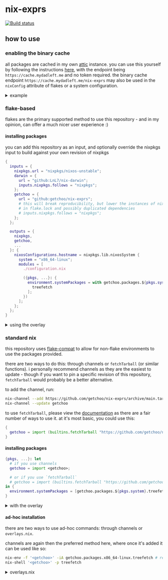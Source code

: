 # nix-exprs

[![Build status](https://img.shields.io/github/actions/workflow/status/getchoo/nix-exprs/ci.yaml?style=flat-square&logo=github&label=Build%20status&color=5277c3)](https://github.com/getchoo/nix-exprs/actions/workflows/ci.yaml)

## how to use

### enabling the binary cache

all packages are cached in my own [attic](https://github.com/zhaofengli/attic) instance. you can use this
yourself by following the instructions [here](https://docs.attic.rs/user-guide/index.html), with the endpoint
being `https://cache.mydadleft.me` and no token required. the binary cache endpoint `https://cache.mydadleft.me/nix-exprs`
may also be used in the `nixConfig` attribute of flakes or a system configuration.

<details>
<summary>example</summary>

```nix
{pkgs, ...}: {
  nix.settings = {
    trusted-substituters = ["https://cache.mydadleft.me/nix-exprs"];
    trusted-public-keys = ["nix-exprs:mLifiLXlGVkkuFpIbqcrCWkIxKn2GyCkrxOuE7fwLxQ="];
  };
}
```

</details>

### flake-based

flakes are the primary supported method to use this repository - and in my opinion, can offer a much
nicer user experience :)

#### installing packages

you can add this repository as an input, and optionally override the nixpkgs input to build against
your own revision of nixpkgs

```nix
{
  inputs = {
    nixpkgs.url = "nixpkgs/nixos-unstable";
    darwin = {
      url = "github:LnL7/nix-darwin";
      inputs.nixpkgs.follows = "nixpkgs";
    };
    getchoo = {
      url = "github:getchoo/nix-exprs";
      # this will break reproducibility, but lower the instances of nixpkgs
      # in flake.lock and possibly duplicated dependencies
      # inputs.nixpkgs.follows = "nixpkgs";
    };
  };

  outputs = {
    nixpkgs,
    getchoo,
    ...
  }: {
    nixosConfigurations.hostname = nixpkgs.lib.nixosSystem {
      system = "x86_64-linux";
      modules = [
        ./configuration.nix

        ({pkgs, ...}: {
          environment.systemPackages = with getchoo.packages.${pkgs.system}; [
            treefetch
          ];
        })
      ];
    };
  };
}
```

<details>
<summary>using the overlay</summary>

the overlay (though not preferred for the sake of reproducibility) is also an
option for those who want to avoid the verbosity of installing packages directly,
a "plug-n-play" solution to using the packages, and/or a reduction in duplicated dependencies.

```nix
{
  inputs = {
    nixpkgs.url = "nixpkgs/nixos-unstable";
    darwin = {
      url = "github:LnL7/nix-darwin";
      inputs.nixpkgs.follows = "nixpkgs";
    };
    getchoo = {
      url = "github:getchoo/nix-exprs";
      # this should probably be used in this scenario as reproducibility is
      # already broken by using an overlay
      inputs.nixpkgs.follows = "nixpkgs";
    };
  };

  outputs = {
    nixpkgs,
    getchoo,
    ...
  }: {
    nixosConfigurations.hostname = nixpkgs.lib.nixosSystem {
      system = "x86_64-linux";
      modules = [
        ./configuration.nix

        ({pkgs, ...}: {
          nixpkgs.overlays = [getchoo.overlays.default];
          environment.systemPackages = with pkgs; [
            treefetch
          ];
        })
      ];
    };
  };
}
```

#### ad-hoc installation

this flake can also be used in the base nix package manager!

> **Note**
> for nixos/nix-darwin users, `nixpkgs.overlays` does not configure
> overlays for tools such as `nix(-)run`, `nix(-)shell`, etc. so this
> will also be required for you

the best way to make this overlay available for you is to
add it to your flake registry like so.

```sh
nix registry add getchoo github:getchoo/nix-exprs
nix profile install getchoo#treefetch
nix shell getchoo#cfspeedtest
```

</details>

### standard nix

this repository uses [flake-compat](https://github.com/edolstra/flake-compat) to allow for non-flake environments to use the packages provided.

there are two ways to do this: through channels or `fetchTarball` (or similar functions). i personally recommend
channels as they are the easiest to update - though if you want to pin a specific revision of this repository,
`fetchTarball` would probably be a better alternative.

to add the channel, run:

```sh
nix-channel --add https://github.com/getchoo/nix-exprs/archive/main.tar.gz getchoo
nix-channel --update getchoo

```

to use `fetchTarball`, please view the [documentation](https://nixos.org/manual/nix/stable/language/builtins.html?highlight=fetchtarball#builtins-fetchTarball) as there are a fair number of ways to use it.
at it's most basic, you could use this:

```nix
{
  getchoo = import (builtins.fetchTarball "https://github.com/getchoo/nix-exprs/archive/main.tar.gz");
}
```

#### installing packages

```nix
{pkgs, ...}: let
  # if you use channels
  getchoo = import <getchoo>;

  # or if you use `fetchTarball`
  # getchoo = import (builtins.fetchTarball "https://github.com/getchoo/nix-exprs/archive/main.tar.gz");
in {
  environment.systemPackages = [getchoo.packages.${pkgs.system}.treefetch];
}
```

<details>
<summary>with the overlay</summary>

```nix
{pkgs, ...}: let
  # if you use channels
  getchoo = import <getchoo>;

  # or if you use `fetchTarball`
  # getchoo = import (builtins.fetchTarball "https://github.com/getchoo/nix-exprs/archive/main.tar.gz");
in {
  nixpkgs.overlays = [getchoo.overlays.default];
  environment.systemPackages = [pkgs.treefetch];
}
```

</details>

#### ad-hoc installation

there are two ways to use ad-hoc commands: through channels or `overlays.nix`.

channels are again then the preferred method here, where once it's added it can be used
like so:

```sh
nix-env -f '<getchoo>' -iA getchoo.packages.x86_64-linux.treefetch # replace x86_64-linux with your system
nix-shell '<getchoo>' -p treefetch
```

<details>
<summary>overlays.nix</summary>

for those who don't want to use this flake's revision of nixpkgs - or have the verbosity
of the `flake-compat` provided commands - `overlays.nix` is a good option.

in `~/.config/nixpkgs/overlays.nix`:

```nix
let
  # if you use channels
  getchoo = import <getchoo>;

  # or if you use `fetchTarball`
  # getchoo = import (builtins.fetchTarball "https://github.com/getchoo/nix-exprs/archive/main.tar.gz");
in [getchoo.overlays.default]
```

</details>
